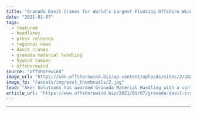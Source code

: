 ```yaml
---
title: "Granada Davit Cranes for World’s Largest Floating Offshore Wind Farm"
date: "2021-01-07"
tags: 
  - featured
  - headlines
  - press releases
  - regional news
  - davit cranes
  - granada material handling
  - hywind tampen
  - offshorewind
source: "offshorewind"
image_url: "https://cdn.offshorewind.biz/wp-content/uploads/sites/2/2021/01/07121025/Granada-Davit-Cranes-for-World%E2%80%99s-Largest-Floating-Offshore-Wind-Farm.jpg"
image_fp: "/assets/img/post_thumbnails/2.jpg"
lead: "Aker Solutions has awarded Granada Material Handling with a contract to supply eleven davit"
article_url: "https://www.offshorewind.biz/2021/01/07/granada-davit-cranes-for-worlds-largest-floating-offshore-wind-farm/"
---
```


---
